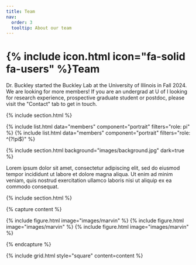 ```yaml
---
title: Team
nav:
  order: 3
  tooltip: About our team
---
```


# {% include icon.html icon="fa-solid fa-users" %}Team

Dr. Buckley started the Buckley Lab at the University of Illinois in Fall 2024. We are looking for more members! If you are an undergrad at U of I looking for research experience, prospective graduate student or postdoc, please visit the "Contact" tab to get in touch.

{% include section.html %}

{% include list.html data="members" component="portrait" filters="role: pi" %}
{% include list.html data="members" component="portrait" filters="role: ^(?!pi$)" %}

{% include section.html background="images/background.jpg" dark=true %}

Lorem ipsum dolor sit amet, consectetur adipiscing elit, sed do eiusmod tempor
incididunt ut labore et dolore magna aliqua. Ut enim ad minim veniam, quis
nostrud exercitation ullamco laboris nisi ut aliquip ex ea commodo consequat.

{% include section.html %}

{% capture content %}

{% include figure.html image="images/marvin" %}
{% include figure.html image="images/marvin" %}
{% include figure.html image="images/marvin" %}

{% endcapture %}

{% include grid.html style="square" content=content %}
